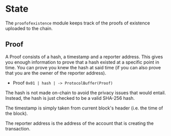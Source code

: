 # State

The `proofofexistence` module keeps track of the proofs of existence uploaded to the chain.

## Proof

A Proof consists of a hash, a timestamp and a reporter address. This gives you enough information to prove that
a hash existed at a specific point in time. You can prove you knew the hash at said time (if you can also prove 
that you are the owner of the reporter address).

- Proof `0x01 | hash | -> ProtocolBuffer(Proof)`

The hash is not made on-chain to avoid the privacy issues that would entail. Instead, the hash is just checked to
be a valid SHA-256 hash.

The timestamp is simply taken from current block's header (i.e. the time of the block).

The reporter address is the address of the account that is creating the transaction.